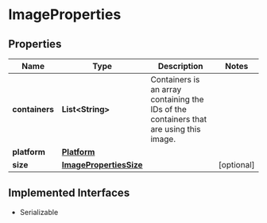 

# ImageProperties


## Properties

| Name | Type | Description | Notes |
|------------ | ------------- | ------------- | -------------|
|**containers** | **List&lt;String&gt;** | Containers is an array containing the IDs of the containers that are using this image. |  |
|**platform** | [**Platform**](Platform.md) |  |  |
|**size** | [**ImagePropertiesSize**](ImagePropertiesSize.md) |  |  [optional] |


## Implemented Interfaces

* Serializable


